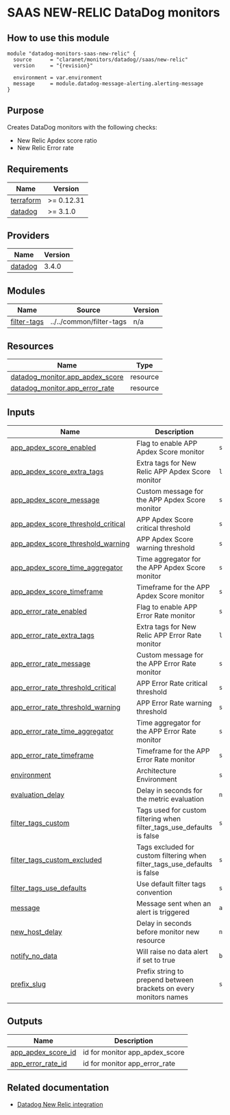 # SAAS NEW-RELIC DataDog monitors

## How to use this module

```hcl
module "datadog-monitors-saas-new-relic" {
  source      = "claranet/monitors/datadog//saas/new-relic"
  version     = "{revision}"

  environment = var.environment
  message     = module.datadog-message-alerting.alerting-message
}

```

## Purpose

Creates DataDog monitors with the following checks:

- New Relic Apdex score ratio
- New Relic Error rate

## Requirements

| Name | Version |
|------|---------|
| <a name="requirement_terraform"></a> [terraform](#requirement\_terraform) | >= 0.12.31 |
| <a name="requirement_datadog"></a> [datadog](#requirement\_datadog) | >= 3.1.0 |

## Providers

| Name | Version |
|------|---------|
| <a name="provider_datadog"></a> [datadog](#provider\_datadog) | 3.4.0 |

## Modules

| Name | Source | Version |
|------|--------|---------|
| <a name="module_filter-tags"></a> [filter-tags](#module\_filter-tags) | ../../common/filter-tags | n/a |

## Resources

| Name | Type |
|------|------|
| [datadog_monitor.app_apdex_score](https://registry.terraform.io/providers/DataDog/datadog/latest/docs/resources/monitor) | resource |
| [datadog_monitor.app_error_rate](https://registry.terraform.io/providers/DataDog/datadog/latest/docs/resources/monitor) | resource |

## Inputs

| Name | Description | Type | Default | Required |
|------|-------------|------|---------|:--------:|
| <a name="input_app_apdex_score_enabled"></a> [app\_apdex\_score\_enabled](#input\_app\_apdex\_score\_enabled) | Flag to enable APP Apdex Score monitor | `string` | `"true"` | no |
| <a name="input_app_apdex_score_extra_tags"></a> [app\_apdex\_score\_extra\_tags](#input\_app\_apdex\_score\_extra\_tags) | Extra tags for New Relic APP Apdex Score monitor | `list(string)` | `[]` | no |
| <a name="input_app_apdex_score_message"></a> [app\_apdex\_score\_message](#input\_app\_apdex\_score\_message) | Custom message for the APP Apdex Score monitor | `string` | `""` | no |
| <a name="input_app_apdex_score_threshold_critical"></a> [app\_apdex\_score\_threshold\_critical](#input\_app\_apdex\_score\_threshold\_critical) | APP Apdex Score critical threshold | `string` | `0.25` | no |
| <a name="input_app_apdex_score_threshold_warning"></a> [app\_apdex\_score\_threshold\_warning](#input\_app\_apdex\_score\_threshold\_warning) | APP Apdex Score warning threshold | `string` | `0.5` | no |
| <a name="input_app_apdex_score_time_aggregator"></a> [app\_apdex\_score\_time\_aggregator](#input\_app\_apdex\_score\_time\_aggregator) | Time aggregator for the APP Apdex Score monitor | `string` | `"avg"` | no |
| <a name="input_app_apdex_score_timeframe"></a> [app\_apdex\_score\_timeframe](#input\_app\_apdex\_score\_timeframe) | Timeframe for the APP Apdex Score monitor | `string` | `"last_15m"` | no |
| <a name="input_app_error_rate_enabled"></a> [app\_error\_rate\_enabled](#input\_app\_error\_rate\_enabled) | Flag to enable APP Error Rate monitor | `string` | `"true"` | no |
| <a name="input_app_error_rate_extra_tags"></a> [app\_error\_rate\_extra\_tags](#input\_app\_error\_rate\_extra\_tags) | Extra tags for New Relic APP Error Rate monitor | `list(string)` | `[]` | no |
| <a name="input_app_error_rate_message"></a> [app\_error\_rate\_message](#input\_app\_error\_rate\_message) | Custom message for the APP Error Rate monitor | `string` | `""` | no |
| <a name="input_app_error_rate_threshold_critical"></a> [app\_error\_rate\_threshold\_critical](#input\_app\_error\_rate\_threshold\_critical) | APP Error Rate  critical threshold | `string` | `5` | no |
| <a name="input_app_error_rate_threshold_warning"></a> [app\_error\_rate\_threshold\_warning](#input\_app\_error\_rate\_threshold\_warning) | APP Error Rate warning threshold | `string` | `1` | no |
| <a name="input_app_error_rate_time_aggregator"></a> [app\_error\_rate\_time\_aggregator](#input\_app\_error\_rate\_time\_aggregator) | Time aggregator for the APP Error Rate monitor | `string` | `"min"` | no |
| <a name="input_app_error_rate_timeframe"></a> [app\_error\_rate\_timeframe](#input\_app\_error\_rate\_timeframe) | Timeframe for the APP Error Rate monitor | `string` | `"last_5m"` | no |
| <a name="input_environment"></a> [environment](#input\_environment) | Architecture Environment | `string` | n/a | yes |
| <a name="input_evaluation_delay"></a> [evaluation\_delay](#input\_evaluation\_delay) | Delay in seconds for the metric evaluation | `number` | `900` | no |
| <a name="input_filter_tags_custom"></a> [filter\_tags\_custom](#input\_filter\_tags\_custom) | Tags used for custom filtering when filter\_tags\_use\_defaults is false | `string` | `"*"` | no |
| <a name="input_filter_tags_custom_excluded"></a> [filter\_tags\_custom\_excluded](#input\_filter\_tags\_custom\_excluded) | Tags excluded for custom filtering when filter\_tags\_use\_defaults is false | `string` | `""` | no |
| <a name="input_filter_tags_use_defaults"></a> [filter\_tags\_use\_defaults](#input\_filter\_tags\_use\_defaults) | Use default filter tags convention | `string` | `"true"` | no |
| <a name="input_message"></a> [message](#input\_message) | Message sent when an alert is triggered | `any` | n/a | yes |
| <a name="input_new_host_delay"></a> [new\_host\_delay](#input\_new\_host\_delay) | Delay in seconds before monitor new resource | `number` | `300` | no |
| <a name="input_notify_no_data"></a> [notify\_no\_data](#input\_notify\_no\_data) | Will raise no data alert if set to true | `bool` | `true` | no |
| <a name="input_prefix_slug"></a> [prefix\_slug](#input\_prefix\_slug) | Prefix string to prepend between brackets on every monitors names | `string` | `""` | no |

## Outputs

| Name | Description |
|------|-------------|
| <a name="output_app_apdex_score_id"></a> [app\_apdex\_score\_id](#output\_app\_apdex\_score\_id) | id for monitor app\_apdex\_score |
| <a name="output_app_error_rate_id"></a> [app\_error\_rate\_id](#output\_app\_error\_rate\_id) | id for monitor app\_error\_rate |
## Related documentation

* [Datadog New Relic integration](https://docs.datadoghq.com/integrations/new_relic/)


